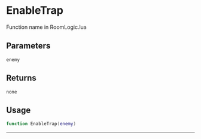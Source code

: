 # EnableTrap
Function name in RoomLogic.lua
## Parameters
`enemy`
## Returns
`none`
## Usage
```lua
function EnableTrap(enemy)
```
---
